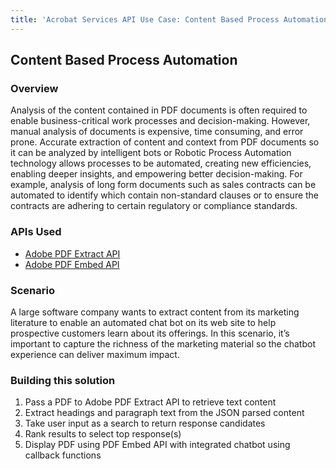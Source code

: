 ```yaml
---
title: 'Acrobat Services API Use Case: Content Based Process Automation'
---
```


## Content Based Process Automation

### Overview

Analysis of the content contained in PDF documents is often required to enable business-critical work processes and decision-making. However, manual analysis of documents is expensive, time consuming, and error prone. Accurate extraction of content and context from PDF documents so it can be analyzed by intelligent bots or Robotic Process Automation technology allows processes to be automated, creating new efficiencies, enabling deeper insights, and empowering better decision-making. For example, analysis of long form documents such as sales contracts can be automated to identify which contain non-standard clauses or to ensure the contracts are adhering to certain regulatory or compliance standards.

### APIs Used

* [Adobe PDF Extract API](/src/pages/apis/pdf-extract.md)
* [Adobe PDF Embed API](/src/pages/apis/pdf-embed.md)

### Scenario

A large software company wants to extract content from its marketing literature to enable an automated chat bot on its web site to help prospective customers learn about its offerings. In this scenario, it’s important to capture the richness of the marketing material so the chatbot experience can deliver maximum impact.

### Building this solution

1. Pass a PDF to Adobe PDF Extract API to retrieve text content
2. Extract headings and paragraph text from the JSON parsed content
3. Take user input as a search to return response candidates
4. Rank results to select top response(s)
5. Display PDF using PDF Embed API with integrated chatbot using callback functions
